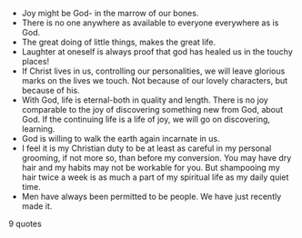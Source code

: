  - Joy might be God- in the marrow of our bones.
 - There is no one anywhere as available to everyone everywhere as is God.
 - The great doing of little things, makes the great life.
 - Laughter at oneself is always proof that god has healed us in the touchy places!
 - If Christ lives in us, controlling our personalities, we will leave glorious marks on the lives we touch. Not because of our lovely characters, but because of his.
 - With God, life is eternal-both in quality and length. There is no joy comparable to the joy of discovering something new from God, about God. If the continuing life is a life of joy, we will go on discovering, learning.
 - God is willing to walk the earth again incarnate in us.
 - I feel it is my Christian duty to be at least as careful in my personal grooming, if not more so, than before my conversion. You may have dry hair and my habits may not be workable for you. But shampooing my hair twice a week is as much a part of my spiritual life as my daily quiet time.
 - Men have always been permitted to be people. We have just recently made it.

9 quotes